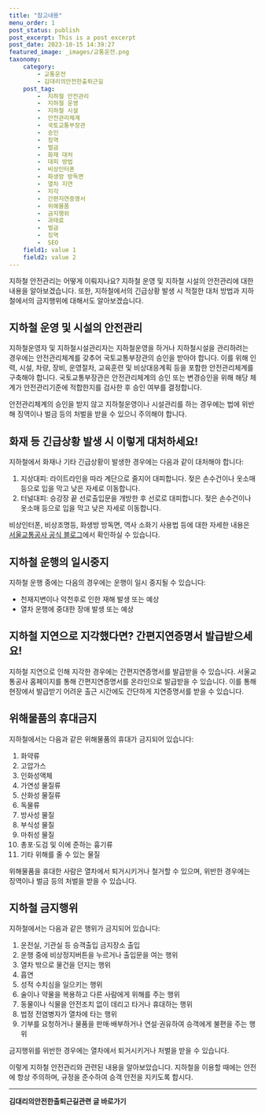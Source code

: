 ```yaml
---
title: "참고내용"
menu_order: 1
post_status: publish
post_excerpt: This is a post excerpt
post_date: 2023-10-15 14:39:27
featured_image: _images/교통운전.png
taxonomy:
    category:
        - 교통운전
        - 김대리의안전한출퇴근길
    post_tag:
        -  지하철 안전관리
        -  지하철 운영
        -  지하철 시설
        -  안전관리체계
        -  국토교통부장관
        -  승인
        -  징역
        -  벌금
        -  화재 대처
        -  대피 방법
        -  비상인터폰
        -  화생방 방독면
        -  열차 지연
        -  지각
        -  간편지연증명서
        -  위해물품
        -  금지행위
        -  과태료
        -  벌금
        -  징역
        -  SEO
    field1: value 1
    field2: value 2
---
```



지하철 안전관리는 어떻게 이뤄지나요? 지하철 운영 및 지하철 시설의 안전관리에 대한 내용을 알아보겠습니다. 또한, 지하철에서의 긴급상황 발생 시 적절한 대처 방법과 지하철에서의 금지행위에 대해서도 알아보겠습니다.

## 지하철 운영 및 시설의 안전관리

지하철운영자 및 지하철시설관리자는 지하철운영을 하거나 지하철시설을 관리하려는 경우에는 안전관리체계를 갖추어 국토교통부장관의 승인을 받아야 합니다. 이를 위해 인력, 시설, 차량, 장비, 운영절차, 교육훈련 및 비상대응계획 등을 포함한 안전관리체계를 구축해야 합니다. 국토교통부장관은 안전관리체계의 승인 또는 변경승인을 위해 해당 체계가 안전관리기준에 적합한지를 검사한 후 승인 여부를 결정합니다.

안전관리체계의 승인을 받지 않고 지하철운영이나 시설관리를 하는 경우에는 법에 위반해 징역이나 벌금 등의 처벌을 받을 수 있으니 주의해야 합니다.

## 화재 등 긴급상황 발생 시 이렇게 대처하세요!

지하철에서 화재나 기타 긴급상황이 발생한 경우에는 다음과 같이 대처해야 합니다:

1. 지상대피: 라이트라인을 따라 계단으로 줄지어 대피합니다. 젖은 손수건이나 옷소매 등으로 입을 막고 낮은 자세로 이동합니다.
2. 터널대피: 승강장 끝 선로출입문을 개방한 후 선로로 대피합니다. 젖은 손수건이나 옷소매 등으로 입을 막고 낮은 자세로 이동합니다.

비상인터폰, 비상조명등, 화생방 방독면, 역사 소화기 사용법 등에 대한 자세한 내용은 [서울교통공사 공식 블로그](링크)에서 확인하실 수 있습니다.

## 지하철 운행의 일시중지

지하철 운행 중에는 다음의 경우에는 운행이 일시 중지될 수 있습니다:

- 천재지변이나 악천후로 인한 재해 발생 또는 예상
- 열차 운행에 중대한 장애 발생 또는 예상

## 지하철 지연으로 지각했다면? 간편지연증명서 발급받으세요!

지하철 지연으로 인해 지각한 경우에는 간편지연증명서를 발급받을 수 있습니다. 서울교통공사 홈페이지를 통해 간편지연증명서를 온라인으로 발급받을 수 있습니다. 이를 통해 현장에서 발급받기 어려운 출근 시간에도 간단하게 지연증명서를 받을 수 있습니다.

## 위해물품의 휴대금지

지하철에서는 다음과 같은 위해물품의 휴대가 금지되어 있습니다:

1. 화약류
2. 고압가스
3. 인화성액체
4. 가연성 물질류
5. 산화성 물질류
6. 독물류
7. 방사성 물질
8. 부식성 물질
9. 마취성 물질
10. 총포·도검 및 이에 준하는 흉기류
11. 기타 위해를 줄 수 있는 물질

위해물품을 휴대한 사람은 열차에서 퇴거시키거나 철거할 수 있으며, 위반한 경우에는 징역이나 벌금 등의 처벌을 받을 수 있습니다.

## 지하철 금지행위

지하철에서는 다음과 같은 행위가 금지되어 있습니다:

1. 운전실, 기관실 등 승객출입 금지장소 출입
2. 운행 중에 비상정지버튼을 누르거나 출입문을 여는 행위
3. 열차 밖으로 물건을 던지는 행위
4. 흡연
5. 성적 수치심을 일으키는 행위
6. 술이나 약물을 복용하고 다른 사람에게 위해를 주는 행위
7. 동물이나 식물을 안전조치 없이 데리고 타거나 휴대하는 행위
8. 법정 전염병자가 열차에 타는 행위
9. 기부를 요청하거나 물품을 판매·배부하거나 연설·권유하여 승객에게 불편을 주는 행위

금지행위를 위반한 경우에는 열차에서 퇴거시키거나 처벌을 받을 수 있습니다.

이렇게 지하철 안전관리와 관련된 내용을 알아보았습니다. 지하철을 이용할 때에는 안전에 항상 주의하며, 규정을 준수하여 승객 안전을 지키도록 합시다.
<!-- wp:separator -->
<hr class="wp-block-separator has-alpha-channel-opacity"/>
<!-- /wp:separator -->
<!-- wp:group {"backgroundColor":"base","layout":{"type":"constrained"}} -->
<div class="wp-block-group has-base-background-color has-background"><!-- wp:paragraph {"align":"center","fontSize":"large"} -->
<p class="has-text-align-center has-large-font-size"><strong>김대리의안전한출퇴근길관련 글 바로가기</strong></p>
<!-- /wp:paragraph -->


<!-- wp:latest-posts
{"categories":[{"id":1794,"count":19,"description":"","link":"https://uknowlaw.com/category/%ea%b9%80%eb%8c%80%eb%a6%ac%ec%9d%98%ec%95%88%ec%a0%84%ed%95%9c%ec%b6%9c%ed%87%b4%ea%b7%bc%ea%b8%b8/","name":"김대리의안전한출퇴근길","slug":"김대리의안전한출퇴근길","taxonomy":"category","parent":0,"meta":[],"_links":{"self":[{"href":"https://uknowlaw.com/wp-json/wp/v2/categories/1794"}],"collection":[{"href":"https://uknowlaw.com/wp-json/wp/v2/categories"}],"about":[{"href":"https://uknowlaw.com/wp-json/wp/v2/taxonomies/category"}],"wp:post_type":[{"href":"https://uknowlaw.com/wp-json/wp/v2/posts?categories=1794"}],"curies":[{"name":"wp","href":"https://api.w.org/{rel}","templated":true}]}}],"postsToShow":100,"excerptLength":28,"postLayout":"grid","columns":2,"featuredImageAlign":"left","featuredImageSizeSlug":"large","fontSize":"medium"} /--></div>
<!-- /wp:group -->